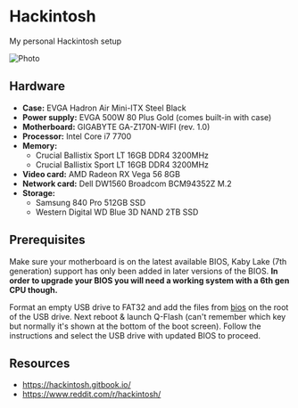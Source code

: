 # Hackintosh

My personal Hackintosh setup

![Photo](https://i.imgur.com/xrmz21d.jpg)

## Hardware

- **Case:** EVGA Hadron Air Mini-ITX Steel Black
- **Power supply:** EVGA 500W 80 Plus Gold (comes built-in with case)     
- **Motherboard:** GIGABYTE GA-Z170N-WIFI (rev. 1.0)
- **Processor:** Intel Core i7 7700
- **Memory:**
  - Crucial Ballistix Sport LT 16GB DDR4 3200MHz
  - Crucial Ballistix Sport LT 16GB DDR4 3200MHz
- **Video card:** AMD Radeon RX Vega 56 8GB
- **Network card:** Dell DW1560 Broadcom BCM94352Z M.2
- **Storage:**
  - Samsung 840 Pro 512GB SSD
  - Western Digital WD Blue 3D NAND 2TB SSD

## Prerequisites

Make sure your motherboard is on the latest available BIOS, Kaby Lake (7th generation) support has only been added in later versions of the BIOS. **In order to upgrade your BIOS you will need a working system with a 6th gen CPU though.**

Format an empty USB drive to FAT32 and add the files from [bios](bios) on the root of the USB drive. Next reboot & launch Q-Flash (can't remember which key but normally it's shown at the bottom of the boot screen). Follow the instructions and select the USB drive with updated BIOS to proceed.

## Resources

- https://hackintosh.gitbook.io/
- https://www.reddit.com/r/hackintosh/
